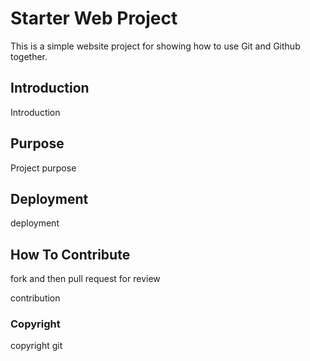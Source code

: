 # Starter Web Project

This is a simple website project for showing how to use Git and Github together.

## Introduction

Introduction

## Purpose

Project purpose

## Deployment

deployment 

## How To Contribute

fork and then pull request for review

contribution

### Copyright

copyright git

